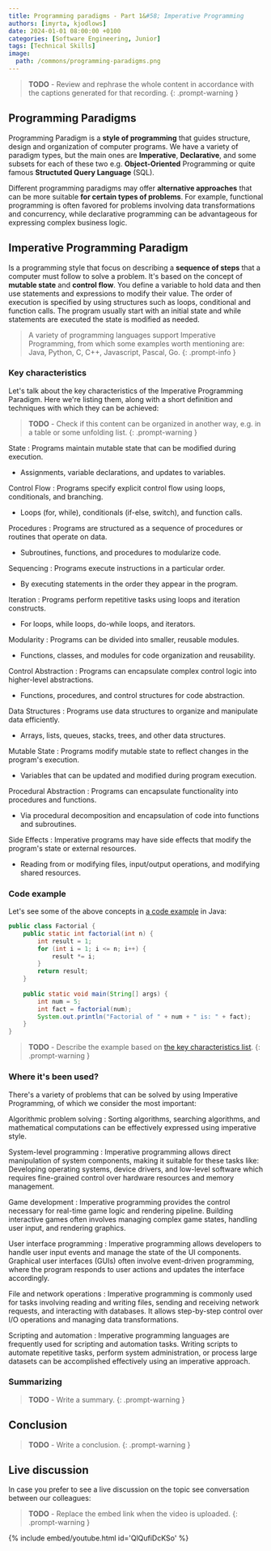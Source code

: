 ```yaml
---
title: Programming paradigms - Part 1&#58; Imperative Programming
authors: [imyrta, kjodlows]
date: 2024-01-01 08:00:00 +0100
categories: [Software Engineering, Junior]
tags: [Technical Skills]
image:
  path: /commons/programming-paradigms.png
---
```


> <b>TODO</b> - Review and rephrase the whole content in accordance with the captions generated for that recording.
{: .prompt-warning }

## Programming Paradigms
Programming Paradigm is a <b>style of programming</b> that guides structure, design and organization of computer 
programs. We have a variety of paradigm types, but the main ones are <b>Imperative</b>, <b>Declarative</b>, and some 
subsets for each of these two e.g. <b>Object-Oriented</b> Programming or quite famous <b>Structuted Query Language</b>
(SQL).

Different programming paradigms may offer <b>alternative approaches</b> that can be more suitable <b>for certain types 
of problems</b>. For example, functional programming is often favored for problems involving data transformations and 
concurrency, while declarative programming can be advantageous for expressing complex business logic.

## Imperative Programming Paradigm

Is a programming style that focus on describing a <b>sequence of steps</b> that a computer must follow to solve a 
problem. It's based on the concept of <b>mutable state</b> and <b>control flow</b>. You define a variable to hold data 
and then use statements and expressions to modify their value. The order of execution is specified by using structures 
such as loops, conditional and function calls. The program usually start with an initial state and while statements are 
executed the state is modified as needed.

> A variety of programming languages support Imperative Programming, from which some examples worth mentioning are: 
Java, Python, C, C++, Javascript, Pascal, Go.
{: .prompt-info }

### Key characteristics

Let's talk about the key characteristics of the Imperative Programming Paradigm. Here we're listing them, along with a
short definition and techniques with which they can be achieved:

> <b>TODO</b> - Check if this content can be organized in another way, e.g. in a table or some unfolding list.
{: .prompt-warning }

State
: Programs maintain mutable state that can be modified during execution.
- Assignments, variable declarations, and updates to variables.

Control Flow
: Programs specify explicit control flow using loops, conditionals, and branching.
- Loops (for, while), conditionals (if-else, switch), and function calls.

Procedures
: Programs are structured as a sequence of procedures or routines that operate on data.
- Subroutines, functions, and procedures to modularize code.

Sequencing
: Programs execute instructions in a particular order.
- By executing statements in the order they appear in the program.

Iteration
: Programs perform repetitive tasks using loops and iteration constructs.
- For loops, while loops, do-while loops, and iterators.

Modularity
: Programs can be divided into smaller, reusable modules.
- Functions, classes, and modules for code organization and reusability.

Control Abstraction
: Programs can encapsulate complex control logic into higher-level abstractions.
- Functions, procedures, and control structures for code abstraction.

Data Structures
: Programs use data structures to organize and manipulate data efficiently.
- Arrays, lists, queues, stacks, trees, and other data structures.

Mutable State
: Programs modify mutable state to reflect changes in the program's execution.
- Variables that can be updated and modified during program execution.

Procedural Abstraction
: Programs can encapsulate functionality into procedures and functions.
- Via procedural decomposition and encapsulation of code into functions and subroutines.

Side Effects
: Imperative programs may have side effects that modify the program's state or external resources.
- Reading from or modifying files, input/output operations, and modifying shared resources.

### Code example

Let's see some of the above concepts in <a href="https://www.jdoodle.com/a/6nWh">a code example</a> in Java:

```java
public class Factorial {
    public static int factorial(int n) {
        int result = 1;
        for (int i = 1; i <= n; i++) {
            result *= i;
        }
        return result;
    }
  
    public static void main(String[] args) {
        int num = 5;
        int fact = factorial(num);
        System.out.println("Factorial of " + num + " is: " + fact);
    }
}
```
> <b>TODO</b> - Describe the example based on <a href="#key-characteristics">the key characteristics list</a>.
{: .prompt-warning }

### Where it's been used?

There's a variety of problems that can be solved by using Imperative Programming, of which we consider the most 
important:

Algorithmic problem solving
: Sorting algorithms, searching algorithms, and mathematical computations can be effectively expressed using imperative
style.

System-level programming
: Imperative programming allows direct manipulation of system components, making it suitable for these tasks like: 
Developing operating systems, device drivers, and low-level software which requires fine-grained control over hardware 
resources and memory management. 

Game development
: Imperative programming provides the control necessary for real-time game logic and rendering pipeline. Building 
interactive games often involves managing complex game states, handling user input, and rendering graphics. 

User interface programming
: Imperative programming allows developers to handle user input events and manage the state of the UI components. 
Graphical user interfaces (GUIs) often involve event-driven programming, where the program responds to user actions and 
updates the interface accordingly.

File and network operations
: Imperative programming is commonly used for tasks involving reading and writing files, sending and receiving network 
requests, and interacting with databases. It allows step-by-step control over I/O operations and managing data 
transformations.

Scripting and automation
: Imperative programming languages are frequently used for scripting and automation tasks. Writing scripts to automate 
repetitive tasks, perform system administration, or process large datasets can be accomplished effectively using an 
imperative approach.

### Summarizing

> <b>TODO</b> - Write a summary.
{: .prompt-warning }

## Conclusion

> <b>TODO</b> - Write a conclusion.
{: .prompt-warning }

## Live discussion

In case you prefer to see a live discussion on the topic see conversation between our colleagues:

> <b>TODO</b> - Replace the embed link when the video is uploaded.
{: .prompt-warning }

{% include embed/youtube.html id='QlQufiDcKSo' %}